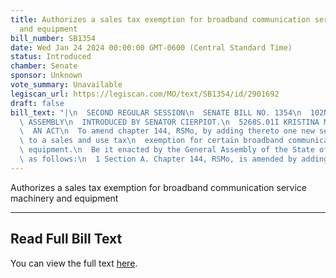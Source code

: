 ```yaml
---
title: Authorizes a sales tax exemption for broadband communication service machinery
  and equipment
bill_number: SB1354
date: Wed Jan 24 2024 00:00:00 GMT-0600 (Central Standard Time)
status: Introduced
chamber: Senate
sponsor: Unknown
vote_summary: Unavailable
legiscan_url: https://legiscan.com/MO/text/SB1354/id/2901692
draft: false
bill_text: "|\n  SECOND REGULAR SESSION\n  SENATE BILL NO. 1354\n  102ND GENERA L\
  \ ASSEMBLY\n  INTRODUCED BY SENATOR CIERPIOT.\n  5268S.01I KRISTINA MARTIN, Secretary\n\
  \  AN ACT\n  To amend chapter 144, RSMo, by adding thereto one new section relating\
  \ to a sales and use tax\n  exemption for certain broadband communications service\
  \ equipment.\n  Be it enacted by the General Assembly of the State of Missouri,\
  \ as follows:\n  1 Section A. Chapter 144, RSMo, is amended by adding thereto"
---
```

Authorizes a sales tax exemption for broadband communication service machinery and equipment

---

## Read Full Bill Text

You can view the full text [here](https://legiscan.com/MO/text/SB1354/id/2901692).
